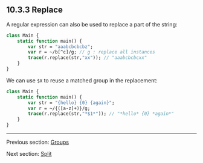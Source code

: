 ## 10.3.3 Replace

A regular expression can also be used to replace a part of the string:

```haxe
class Main {
    static function main() {
        var str = "aaabcbcbcbz";
        var r = ~/b[^c]/g; // g : replace all instances
        trace(r.replace(str,"xx")); // "aaabcbcbcxx"
    }
}

```

We can use `$X` to reuse a matched group in the replacement:

```haxe
class Main {
    static function main() {
        var str = "{hello} {0} {again}";
        var r = ~/{([a-z]+)}/g;
        trace(r.replace(str,"*$1*")); // "*hello* {0} *again*"
    }
}

```

---

Previous section: [Groups](std-regex-groups.md)

Next section: [Split](std-regex-split.md)